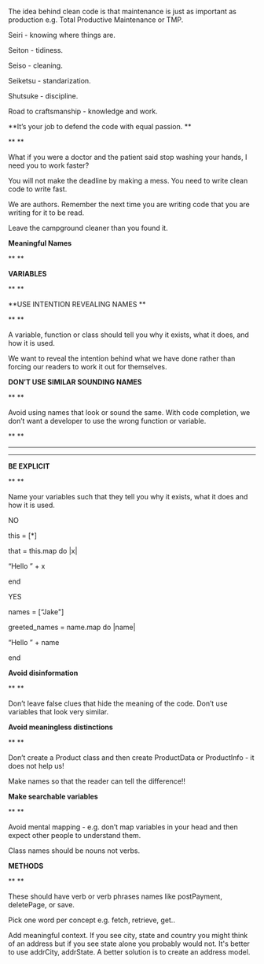 The idea behind clean code is that maintenance is just as important as production e.g. Total Productive Maintenance or TMP.

Seiri - knowing where things are.

Seiton - tidiness.

Seiso - cleaning.

Seiketsu - standarization.

Shutsuke - discipline.

Road to craftsmanship - knowledge and work.

**It’s your job to defend the code with equal passion. **

**
**

What if you were a doctor and the patient said stop washing your hands, I need you to work faster?

You will not make the deadline by making a mess. You need to write clean code to write fast.

We are authors. Remember the next time you are writing code that you are writing for it to be read.

Leave the campground cleaner than you found it.

**Meaningful Names**

**
**

**VARIABLES**

**
**

**USE INTENTION REVEALING NAMES **

**
**

A variable, function or class should tell you why it exists, what it does, and how it is used.

We want to reveal the intention behind what we have done rather than forcing our readers to work it out for themselves.

**DON’T USE SIMILAR SOUNDING NAMES**

**
**

Avoid using names that look or sound the same. With code completion, we don’t want a developer to use the wrong function or variable.

**
**

****

****

**BE EXPLICIT**

**
**

Name your variables such that they tell you why it exists, what it does and how it is used.

NO

this = [*]

that = this.map do |x|

 “Hello ” + x

end

YES

names = [“Jake"]

greeted_names = name.map do |name|

 “Hello ” + name

end

**Avoid disinformation**

**
**

Don’t leave false clues that hide the meaning of the code. Don’t use variables that look very similar.

**Avoid meaningless distinctions**

**
**

Don’t create a Product class and then create ProductData or ProductInfo - it does not help us!

Make names so that the reader can tell the difference!!

**Make searchable variables**

**
**

Avoid mental mapping - e.g. don’t map variables in your head and then expect other people to understand them.

Class names should be nouns not verbs.

**METHODS**

**
**

These should have verb or verb phrases names like postPayment, deletePage, or save.

Pick one word per concept e.g. fetch, retrieve, get..

Add meaningful context. If you see city, state and country you might think of an address but if you see state alone you probably would not. It's better to use addrCity, addrState. A better solution is to create an address model.
